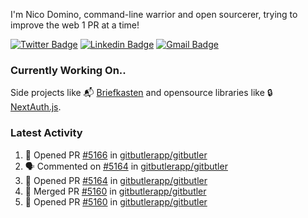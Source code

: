 
I'm Nico Domino, command-line warrior and open sourcerer, trying to improve the web 1 PR at a time!

[![Twitter Badge](https://img.shields.io/badge/-@ndom91-1ca0f1?style=flat-square&labelColor=1ca0f1&logo=twitter&logoColor=white&link=https://twitter.com/ndom91)](https://twitter.com/ndom91) [![Linkedin Badge](https://img.shields.io/badge/-ndom91-blue?style=flat-square&logo=Linkedin&logoColor=white&link=https://www.linkedin.com/in/ndom91/)](https://www.linkedin.com/in/ndom91/) [![Gmail Badge](https://img.shields.io/badge/-yo@ndo.dev-c14438?style=flat-square&logo=mail.ru&logoColor=white&link=mailto:yo@ndo.dev)](mailto:yo@ndo.dev)

### Currently Working On..

Side projects like 📬 [Briefkasten](https://briefkastenhq.com) and opensource libraries like 🔒 [NextAuth.js](https://github.com/nextauthjs/next-auth).

<!--START_SECTION_PROFILE_VIEWS:readme-info-->
<!--END_SECTION_PROFILE_VIEWS:readme-info-->

<!--START_SECTION_DAILY_COMMIT:readme-info-->
<!--END_SECTION_DAILY_COMMIT:readme-info-->

<!--START_SECTION_WEEKLY_COMMIT:readme-info-->
<!--END_SECTION_WEEKLY_COMMIT:readme-info-->

### Latest Activity

<!--START_SECTION:activity-->
1. 💪 Opened PR [#5166](https://github.com/gitbutlerapp/gitbutler/pull/5166) in [gitbutlerapp/gitbutler](https://github.com/gitbutlerapp/gitbutler)
2. 🗣 Commented on [#5164](https://github.com/gitbutlerapp/gitbutler/pull/5164#issuecomment-2416659262) in [gitbutlerapp/gitbutler](https://github.com/gitbutlerapp/gitbutler)
3. 💪 Opened PR [#5164](https://github.com/gitbutlerapp/gitbutler/pull/5164) in [gitbutlerapp/gitbutler](https://github.com/gitbutlerapp/gitbutler)
4. 🎉 Merged PR [#5160](https://github.com/gitbutlerapp/gitbutler/pull/5160) in [gitbutlerapp/gitbutler](https://github.com/gitbutlerapp/gitbutler)
5. 💪 Opened PR [#5160](https://github.com/gitbutlerapp/gitbutler/pull/5160) in [gitbutlerapp/gitbutler](https://github.com/gitbutlerapp/gitbutler)
<!--END_SECTION:activity-->
